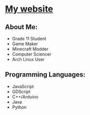 # [My website](https://logboy2000.github.io)

## About Me:
- Grade 11 Student
- Game Maker
- Minecraft Modder
- Computer Sciencer
- Arch Linux User

## Programming Languages:
- JavaScript
- GDScript
- C++/Arduino
- Java
- Python